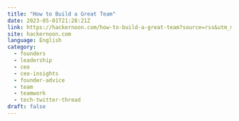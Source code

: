 ```yaml
---
title: "How to Build a Great Team"
date: 2023-05-01T21:28:21Z
link: https://hackernoon.com/how-to-build-a-great-team?source=rss&utm_medium=RSS&utm_source=news.12bit.vn
site: hackernoon.com
language: English
category:
  - founders
  - leadership
  - ceo
  - ceo-insights
  - founder-advice
  - team
  - teamwork
  - tech-twitter-thread
draft: false
---
```

